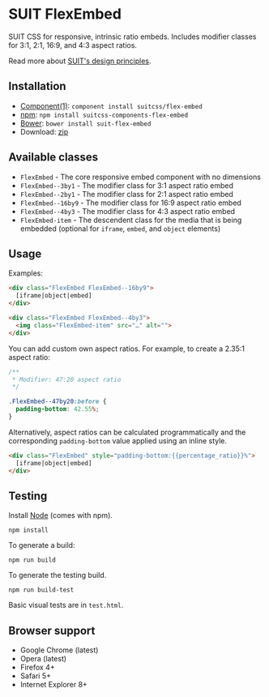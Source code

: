 # SUIT FlexEmbed

SUIT CSS for responsive, intrinsic ratio embeds. Includes modifier classes for
3:1, 2:1, 16:9, and 4:3 aspect ratios.

Read more about [SUIT's design principles](https://github.com/suitcss/suit/).

## Installation

* [Component(1)](http://component.io/): `component install suitcss/flex-embed`
* [npm](https://www.npmjs.org/package/suitcss-components-flex-embed): `npm install suitcss-components-flex-embed`
* [Bower](http://bower.io/): `bower install suit-flex-embed`
* Download: [zip](https://github.com/suitcss/flex-embed/zipball/master)

## Available classes

* `FlexEmbed` - The core responsive embed component with no dimensions
* `FlexEmbed--3by1` - The modifier class for 3:1 aspect ratio embed
* `FlexEmbed--2by1` - The modifier class for 2:1 aspect ratio embed
* `FlexEmbed--16by9` - The modifier class for 16:9 aspect ratio embed
* `FlexEmbed--4by3` - The modifier class for 4:3 aspect ratio embed
* `FlexEmbed-item` - The descendent class for the media that is being embedded
  (optional for `iframe`, `embed`, and `object` elements)

## Usage

Examples:

```html
<div class="FlexEmbed FlexEmbed--16by9">
  [iframe|object|embed]
</div>

<div class="FlexEmbed FlexEmbed--4by3">
  <img class="FlexEmbed-item" src="…" alt="">
</div>
```

You can add custom own aspect ratios. For example, to create a 2.35:1 aspect
ratio:

```css
/**
 * Modifier: 47:20 aspect ratio
 */

.FlexEmbed--47by20:before {
  padding-bottom: 42.55%;
}
```

Alternatively, aspect ratios can be calculated programmatically and the
corresponding `padding-bottom` value applied using an inline style.

```html
<div class="FlexEmbed" style="padding-bottom:{{percentage_ratio}}%">
  [iframe|object|embed]
</div>
```

## Testing

Install [Node](http://nodejs.org) (comes with npm).

```
npm install
```

To generate a build:

```
npm run build
```

To generate the testing build.

```
npm run build-test
```

Basic visual tests are in `test.html`.

## Browser support

* Google Chrome (latest)
* Opera (latest)
* Firefox 4+
* Safari 5+
* Internet Explorer 8+
